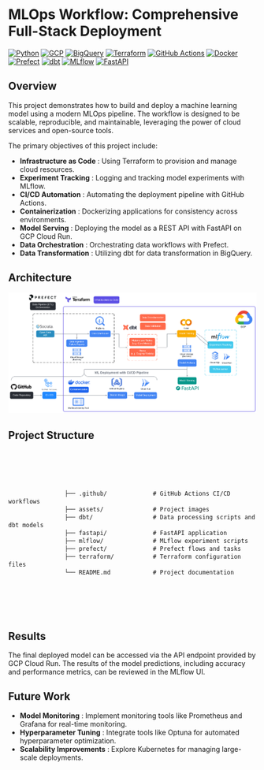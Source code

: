 # MLOps Workflow: Comprehensive Full-Stack Deployment

[![Python](https://img.shields.io/badge/python-3670A0?style=for-the-badge&logo=python&logoColor=white)](https://www.python.org/)
[![GCP](https://img.shields.io/badge/Google%20Cloud-4285F4?style=for-the-badge&logo=googlecloud&logoColor=white)](https://cloud.google.com/)
[![BigQuery](https://img.shields.io/badge/BigQuery-4285F4?style=for-the-badge&logo=googlecloud&logoColor=white)](https://cloud.google.com/bigquery)
[![Terraform](https://img.shields.io/badge/Terraform-5835CC?style=for-the-badge&logo=terraform&logoColor=white)](https://www.terraform.io/)
[![GitHub Actions](https://img.shields.io/badge/GitHub%20Actions-2671E5?style=for-the-badge&logo=githubactions&logoColor=white)](https://github.com/features/actions)
[![Docker](https://img.shields.io/badge/Docker-0db7ed?style=for-the-badge&logo=docker&logoColor=white)](https://www.docker.com/)
[![Prefect](https://img.shields.io/badge/Prefect-3E4DD9?style=for-the-badge&logo=prefect&logoColor=white)](https://www.prefect.io/)
[![dbt](https://img.shields.io/badge/dbt-FF694B?style=for-the-badge&logo=dbt&logoColor=white)](https://www.getdbt.com/)
[![MLflow](https://img.shields.io/badge/MLflow-007ACC?style=for-the-badge&logo=mlflow&logoColor=white)](https://mlflow.org/)
[![FastAPI](https://img.shields.io/badge/FastAPI-00C7B7?style=for-the-badge&logo=fastapi&logoColor=white)](https://fastapi.tiangolo.com/)

## Overview

This project demonstrates how to build and deploy a machine learning model using a modern MLOps pipeline. The workflow is designed to be scalable, reproducible, and maintainable, leveraging the power of cloud services and open-source tools.

The primary objectives of this project include:

- **Infrastructure as Code** : Using Terraform to provision and manage cloud resources.
- **Experiment Tracking** : Logging and tracking model experiments with MLflow.
- **CI/CD Automation** : Automating the deployment pipeline with GitHub Actions.
- **Containerization** : Dockerizing applications for consistency across environments.
- **Model Serving** : Deploying the model as a REST API with FastAPI on GCP Cloud Run.
- **Data Orchestration** : Orchestrating data workflows with Prefect.
- **Data Transformation** : Utilizing dbt for data transformation in BigQuery.

## Architecture

![Architecture](assets/images/architecture.png)

## Project Structure

<pre>
    <div class="dark bg-gray-950 contain-inline-size rounded-md border-[0.25px] border-token-border-medium">
        <div class="overflow-y-auto p-4" dir="ltr">
            <code class="!whitespace-pre hljs language-bash">
                ├── .github/             # GitHub Actions CI/CD workflows
                ├── assets/              # Project images
                ├── dbt/                 # Data processing scripts and dbt models
                ├── fastapi/             # FastAPI application
                ├── mlflow/              # MLflow experiment scripts
                ├── prefect/             # Prefect flows and tasks
                ├── terraform/           # Terraform configuration files
                └── README.md            # Project documentation
            </code>
        </div>
    </div>
</pre>

## Results

The final deployed model can be accessed via the API endpoint provided by GCP Cloud Run. The results of the model predictions, including accuracy and performance metrics, can be reviewed in the MLflow UI.

## Future Work

- **Model Monitoring** : Implement monitoring tools like Prometheus and Grafana for real-time monitoring.
- **Hyperparameter Tuning** : Integrate tools like Optuna for automated hyperparameter optimization.
- **Scalability Improvements** : Explore Kubernetes for managing large-scale deployments.
